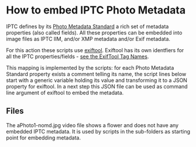 # How to embed IPTC Photo Metadata

IPTC defines by its [Photo Metadata Standard](https://iptc.org/standards/photo-metadata/iptc-standard/) a rich set of metadata properties (also called fields). All these properties can be embedded into image files as IPTC IIM, and/or XMP metadata and/or Exif metadata.

For this action these scripts use [exiftool](http://owl.phy.queensu.ca/~phil/exiftool/). Exiftool has its own identfiers for all the IPTC properties/fields - [see the ExifTool Tag Names](http://owl.phy.queensu.ca/~phil/exiftool/TagNames/index.html).

This mapping is implemented by the scripts: for each Photo Metadata Standard property exists a comment telling its name, the script lines below start with a generic variable holding its value and transforming it to a JSON property for exiftool. In a next step this JSON file can be used as command line argument of exiftool to embed the metadata.

## Files

The aPhoto1-nomd.jpg video file shows a flower and does not have any embedded IPTC metadata. It is used by scripts in the sub-folders as starting point for embedding metadata.